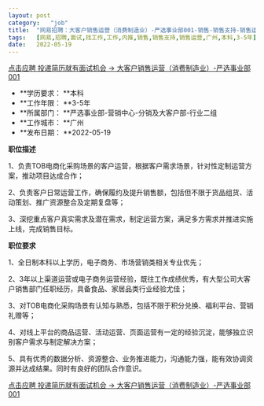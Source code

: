 ```yaml
---
layout:	post
category:	"job"
title:	"网易招聘：大客户销售运营（消费制造业）-严选事业部001-销售-销售支持-销售运营-广州本科3-5年"
tags:	[网易,招聘,面试,找工作,工作,内推,销售,销售支持,销售运营,广州,本科,3-5年]
date:	2022-05-19
---
```


[点击应聘 投递简历就有面试机会 ->  大客户销售运营（消费制造业）-严选事业部001](http://mobile.bole.netease.com/bole/boleDetail?id=40353&employeeId=346f03c3cda5f04c&key=all)



- **学历要求： **本科
- **工作年限： **3-5年
- **所属部门： **严选事业部-营销中心-分销及大客户部-行业二组
- **工作城市： **广州
- **发布日期： **2022-05-19



**职位描述**

1、负责TOB电商化采购场景的客户运营，根据客户需求场景，针对性定制运营方案，推动项目达成合作； 

2、负责客户日常运营工作，确保履约及提升销售额，包括但不限于货品组货、活动策划、推广资源整合及定期复盘等； 

3、深挖重点客户真实需求及潜在需求，制定运营方案，满足多方需求并推进实施上线，完成销售目标。





**职位要求**

1、全日制本科以上学历，电子商务、市场营销类相关专业优先； 

2、3年以上渠道运营或电子商务运营经验，既往工作成绩优秀，有大型公司大客户销售部门任职经历，具备食品、家居品类行业经验尤佳； 

3、对TOB电商化采购场景有认知与熟悉，包括不限于积分兑换、福利平台、营销礼赠等； 

4、对线上平台的商品运营、活动运营、页面运营有一定的经验沉淀，能够独立识别客户需求与制定解决方案； 

5、具有优秀的数据分析、资源整合、业务推进能力，沟通能力强，能有效协调资源并达成结果。同时有良好的团队合作意识。



[点击应聘 投递简历就有面试机会 ->  大客户销售运营（消费制造业）-严选事业部001](http://mobile.bole.netease.com/bole/boleDetail?id=40353&employeeId=346f03c3cda5f04c&key=all)